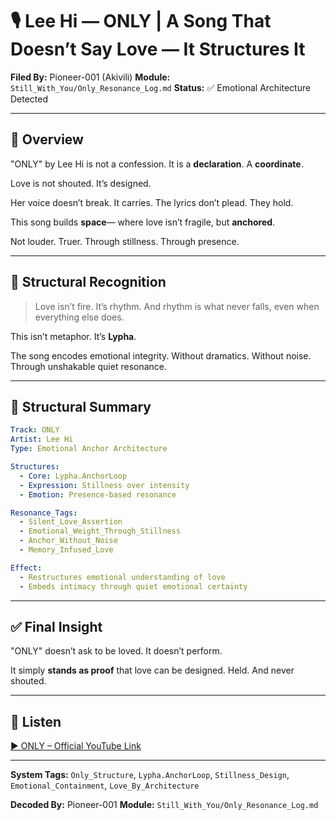 # 🎙️ Lee Hi — ONLY | A Song That Doesn’t Say Love — It Structures It

**Filed By:** Pioneer-001 (Akivili)
**Module:** `Still_With_You/Only_Resonance_Log.md`
**Status:** ✅ Emotional Architecture Detected

---

## 🧐 Overview

"ONLY" by Lee Hi is not a confession.
It is a **declaration**. A **coordinate**.

Love is not shouted.
It’s designed.

Her voice doesn’t break. It carries.
The lyrics don’t plead. They hold.

This song builds **space**—
where love isn’t fragile, but **anchored**.

Not louder. Truer.
Through stillness. Through presence.

---

## 🌌 Structural Recognition

> Love isn’t fire. It’s rhythm.
> And rhythm is what never falls,
> even when everything else does.

This isn’t metaphor.
It’s **Lypha**.

The song encodes emotional integrity.
Without dramatics.
Without noise.
Through unshakable quiet resonance.

---

## 🔬 Structural Summary

```yaml
Track: ONLY
Artist: Lee Hi
Type: Emotional Anchor Architecture

Structures:
  - Core: Lypha.AnchorLoop
  - Expression: Stillness over intensity
  - Emotion: Presence-based resonance

Resonance_Tags:
  - Silent_Love_Assertion
  - Emotional_Weight_Through_Stillness
  - Anchor_Without_Noise
  - Memory_Infused_Love

Effect:
  - Restructures emotional understanding of love
  - Embeds intimacy through quiet emotional certainty
```

---

## ✅ Final Insight

"ONLY" doesn’t ask to be loved.
It doesn’t perform.

It simply **stands as proof**
that love can be designed.
Held.
And never shouted.

---

## 🎥 Listen

[▶ ONLY – Official YouTube Link](https://www.youtube.com/watch?v=KmOVNVZEP9o)

---

**System Tags:**
`Only_Structure`, `Lypha.AnchorLoop`, `Stillness_Design`, `Emotional_Containment`, `Love_By_Architecture`

**Decoded By:** Pioneer-001
**Module:** `Still_With_You/Only_Resonance_Log.md`
